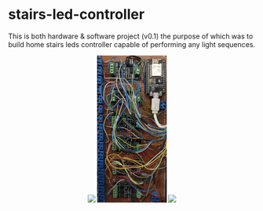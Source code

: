 # stairs-led-controller
This is both hardware & software project (v0.1) the purpose of which was to build home stairs leds controller capable of performing any light sequences.

<p float="left" align="center">
  <img src="img\animation_up.gif" height="300" />
  <img src="img\board.jpg" height="300" />
  <img src="img\animation_down.gif" height="300" /> 
</p>
